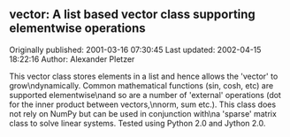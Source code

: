 ## vector: A list based vector class supporting elementwise operations 
Originally published: 2001-03-16 07:30:45 
Last updated: 2002-04-15 18:22:16 
Author: Alexander Pletzer 
 
This vector class stores elements in a list and hence allows the 'vector' to grow\ndynamically. Common mathematical functions (sin, cosh, etc) are supported elementwise\nand so are a number of 'external' operations (dot for the inner product between vectors,\nnorm, sum etc.).  This class does not rely on NumPy but can be used in conjunction with\na 'sparse' matrix class to solve linear systems. Tested using Python 2.0 and Jython 2.0.